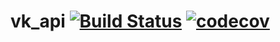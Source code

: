 vk_api [![Build Status](https://travis-ci.com/Platun0v/VkBotLib.svg?branch=master)](https://travis-ci.com/Platun0v/VkBotLib) [![codecov](https://codecov.io/gh/Platun0v/vk_bot/branch/master/graph/badge.svg)](https://codecov.io/gh/Platun0v/vk_bot)
==================================================
